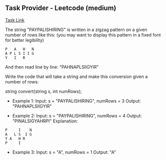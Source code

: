 ## Task Provider - Leetcode (medium)

[Task Link](https://leetcode.com/problems/zigzag-conversion/)

The string "PAYPALISHIRING" is written in a zigzag pattern on a given number of rows like this: (you may want to display this pattern in a fixed font for better legibility)

```
P   A   H   N
A P L S I I G
Y   I   R
```

And then read line by line: "PAHNAPLSIIGYIR"

Write the code that will take a string and make this conversion given a number of rows:

string convert(string s, int numRows);

- Example 1:
  Input: s = "PAYPALISHIRING", numRows = 3
  Output: "PAHNAPLSIIGYIR"

- Example 2:
  Input: s = "PAYPALISHIRING", numRows = 4
  Output: "PINALSIGYAHRPI"
  Explanation:

```
P     I    N
A   L S  I G
Y A   H R
P     I
```

- Example 3:
  Input: s = "A", numRows = 1
  Output: "A"
